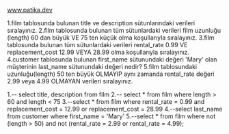 www.patika.dev

1.film tablosunda bulunan title ve description sütunlarındaki verileri sıralayınız.
2.film tablosunda bulunan tüm sütunlardaki verileri film uzunluğu (length) 60 dan büyük VE 75 ten küçük olma koşullarıyla sıralayınız.
3.film tablosunda bulunan tüm sütunlardaki verileri rental_rate 0.99 VE replacement_cost 12.99 VEYA 28.99 olma koşullarıyla sıralayınız.
4.customer tablosunda bulunan first_name sütunundaki değeri 'Mary' olan müşterinin last_name sütunundaki değeri nedir?
5.film tablosundaki uzunluğu(length) 50 ten büyük OLMAYIP aynı zamanda rental_rate değeri 2.99 veya 4.99 OLMAYAN verileri sıralayınız.

1.-- select title, description from film
2.-- select * from film where length > 60 and length < 75
3.--select * from film where rental_rate = 0.99 and replacement_cost = 12.99 or replacement_cost = 28.99
4.--select last_name from customer where first_name = 'Mary'
5.--select * from film where not (length > 50) and not (rental_rate = 2.99 or rental_rate = 4.99);
